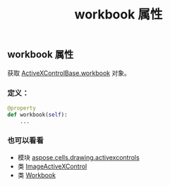 ﻿---
title: workbook 属性
second_title: Aspose.Cells for Python via .NET API 参考资料
description:
type: docs
weight: 290
url: /zh/python-net/aspose.cells.drawing.activexcontrols/imageactivexcontrol/workbook/
is_root: false
---
## workbook 属性

获取 [ActiveXControlBase.workbook](/cells/zh/python-net/aspose.cells.drawing.activexcontrols/activexcontrolbase#workbook) 对象。
### 定义：
```python
@property
def workbook(self):
    ...
```

### 也可以看看
* 模块 [aspose.cells.drawing.activexcontrols](../../)
* 类 [ImageActiveXControl](/cells/zh/python-net/aspose.cells.drawing.activexcontrols/imageactivexcontrol)
* 类 [Workbook](/cells/zh/python-net/aspose.cells/workbook)
